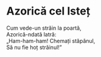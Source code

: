 # Azorică cel Isteț

Cum vede-un străin la poartă,\
Azorică-ndată latră:\
„Ham-ham-ham! Chemați stăpânul,\
Să nu fie hoț străinul!”
